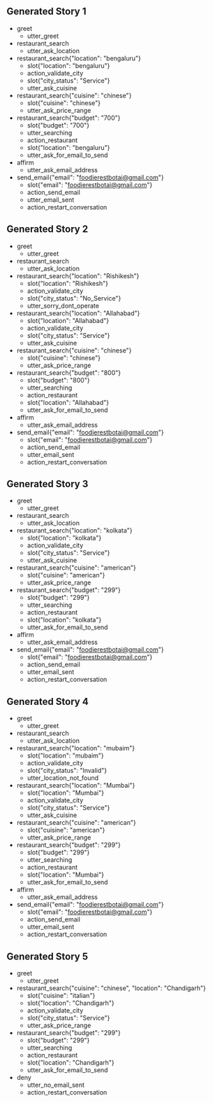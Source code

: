## Generated Story 1
* greet
    - utter_greet
* restaurant_search
    - utter_ask_location
* restaurant_search{"location": "bengaluru"}
    - slot{"location": "bengaluru"}
    - action_validate_city
    - slot{"city_status": "Service"}
    - utter_ask_cuisine
* restaurant_search{"cuisine": "chinese"}
    - slot{"cuisine": "chinese"}
    - utter_ask_price_range
* restaurant_search{"budget": "700"}
    - slot{"budget": "700"}
    - utter_searching
    - action_restaurant
    - slot{"location": "bengaluru"}
    - utter_ask_for_email_to_send
* affirm
    - utter_ask_email_address
* send_email{"email": "foodierestbotai@gmail.com"}
    - slot{"email": "foodierestbotai@gmail.com"}
    - action_send_email
    - utter_email_sent
	- action_restart_conversation
	
	
## Generated Story 2
* greet
    - utter_greet
* restaurant_search
    - utter_ask_location
* restaurant_search{"location": "Rishikesh"}
    - slot{"location": "Rishikesh"}
    - action_validate_city
    - slot{"city_status": "No_Service"}
    - utter_sorry_dont_operate
* restaurant_search{"location": "Allahabad"}
    - slot{"location": "Allahabad"}
    - action_validate_city
    - slot{"city_status": "Service"}
    - utter_ask_cuisine    
* restaurant_search{"cuisine": "chinese"}
    - slot{"cuisine": "chinese"}
    - utter_ask_price_range
* restaurant_search{"budget": "800"}
    - slot{"budget": "800"}
    - utter_searching
    - action_restaurant
    - slot{"location": "Allahabad"}
    - utter_ask_for_email_to_send
* affirm
    - utter_ask_email_address
* send_email{"email": "foodierestbotai@gmail.com"}
    - slot{"email": "foodierestbotai@gmail.com"}
    - action_send_email
    - utter_email_sent
	- action_restart_conversation
	
## Generated Story 3
* greet
    - utter_greet
* restaurant_search
    - utter_ask_location
* restaurant_search{"location": "kolkata"}
    - slot{"location": "kolkata"}
    - action_validate_city
    - slot{"city_status": "Service"}
    - utter_ask_cuisine
* restaurant_search{"cuisine": "american"}
    - slot{"cuisine": "american"}
    - utter_ask_price_range
* restaurant_search{"budget": "299"}
    - slot{"budget": "299"}
    - utter_searching
    - action_restaurant
    - slot{"location": "kolkata"}
    - utter_ask_for_email_to_send
* affirm
    - utter_ask_email_address
* send_email{"email": "foodierestbotai@gmail.com"}
    - slot{"email": "foodierestbotai@gmail.com"}
    - action_send_email
    - utter_email_sent
	- action_restart_conversation
	
## Generated Story 4
* greet
    - utter_greet
* restaurant_search
    - utter_ask_location
* restaurant_search{"location": "mubaim"}
    - slot{"location": "mubaim"}
    - action_validate_city
    - slot{"city_status": "Invalid"}
    - utter_location_not_found
* restaurant_search{"location": "Mumbai"}
    - slot{"location": "Mumbai"}
    - action_validate_city
    - slot{"city_status": "Service"}
    - utter_ask_cuisine    
* restaurant_search{"cuisine": "american"}
    - slot{"cuisine": "american"}
    - utter_ask_price_range
* restaurant_search{"budget": "299"}
    - slot{"budget": "299"}
    - utter_searching
    - action_restaurant
    - slot{"location": "Mumbai"}
    - utter_ask_for_email_to_send
* affirm
    - utter_ask_email_address
* send_email{"email": "foodierestbotai@gmail.com"}
    - slot{"email": "foodierestbotai@gmail.com"}
    - action_send_email
    - utter_email_sent
	- action_restart_conversation
	
## Generated Story 5
* greet
    - utter_greet
* restaurant_search{"cuisine": "chinese", "location": "Chandigarh"}
    - slot{"cuisine": "italian"}
    - slot{"location": "Chandigarh"}
    - action_validate_city
    - slot{"city_status": "Service"}
    - utter_ask_price_range
* restaurant_search{"budget": "299"}
    - slot{"budget": "299"}
    - utter_searching
    - action_restaurant
    - slot{"location": "Chandigarh"}
    - utter_ask_for_email_to_send
* deny
    - utter_no_email_sent
	- action_restart_conversation